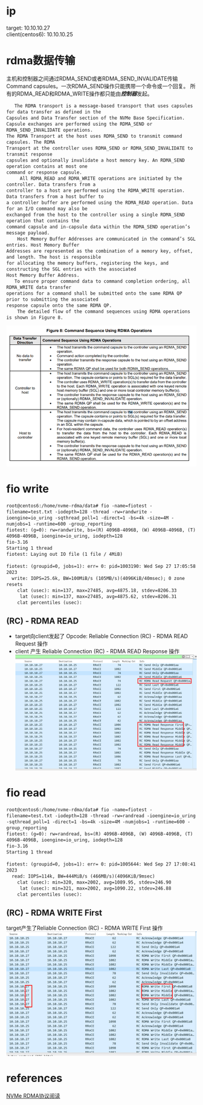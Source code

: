 
# ip

target: 10.10.10.27  
client(centos6):  10.10.10.25   

# rdma数据传输

主机和控制器之间通过RDMA_SEND或者RDMA_SEND_INVALIDATE传输Command capsules。一次RDMA_SEND操作只能携带一个命令或一个回复。
所有的RDMA_READ和RDMA_WRITE操作都只能由***控制器***发起。
``` Text
   The RDMA transport is a message-based transport that uses capsules for data transfer as defined in the
Capsules and Data Transfer section of the NVMe Base Specification.
Capsule exchanges are performed using the RDMA_SEND or RDMA_SEND_INVALIDATE operations.
The RDMA Transport at the host uses RDMA_SEND to transmit command capsules. The RDMA
Transport at the controller uses RDMA_SEND or RDMA_SEND_INVALIDATE to transmit response
capsules and optionally invalidate a host memory key. An RDMA_SEND operation contains at most one
command or response capsule.
     All RDMA_READ and RDMA_WRITE operations are initiated by the controller. Data transfers from a
controller to a host are performed using the RDMA_WRITE operation. Data transfers from a host buffer to
a controller buffer are performed using the RDMA_READ operation. Data for an I/O command may also be
exchanged from the host to the controller using a single RDMA_SEND operation that contains the
command capsule and in-capsule data within the RDMA_SEND operation’s message payload.
    Host Memory Buffer Addresses are communicated in the command’s SGL entries. Host Memory Buffer
Addresses are represented as the combination of a memory key, offset, and length. The host is responsible
for allocating the memory buffers, registering the keys, and constructing the SGL entries with the associated
Host Memory Buffer Address.
   To ensure proper command data to command completion ordering, all RDMA_WRITE data transfer
operations for a command shall be submitted onto the same RDMA QP prior to submitting the associated
response capsule onto the same RDMA QP.
    The detailed flow of the command sequences using RDMA operations is shown in Figure 8. 
```
![images](../../pic/proto1.png)
# fio write


```
root@centos6:/home/nvme-rdma/data# fio -name=fiotest -filename=test.txt -iodepth=128 -thread -rw=randwrite -ioengine=io_uring -sqthread_poll=1 -direct=1 -bs=4k -size=4M -numjobs=1 -runtime=600 -group_reporting
fiotest: (g=0): rw=randwrite, bs=(R) 4096B-4096B, (W) 4096B-4096B, (T) 4096B-4096B, ioengine=io_uring, iodepth=128
fio-3.16
Starting 1 thread
fiotest: Laying out IO file (1 file / 4MiB)

fiotest: (groupid=0, jobs=1): err= 0: pid=1003190: Wed Sep 27 17:05:58 2023
  write: IOPS=25.6k, BW=100MiB/s (105MB/s)(4096KiB/40msec); 0 zone resets
    clat (usec): min=137, max=27485, avg=4875.18, stdev=8206.33
     lat (usec): min=137, max=27485, avg=4875.62, stdev=8206.31
    clat percentiles (usec):
```

## (RC) - RDMA READ
+ target向client发起了 Opcode: Reliable Connection (RC) - RDMA READ Request 操作   
+ client 产生 Reliable Connection (RC) - RDMA READ Response 操作   
![images](../../pic/fio-write1.png)

# fio read
```
root@centos6:/home/nvme-rdma/data# fio -name=fiotest -filename=test.txt -iodepth=128 -thread -rw=randread -ioengine=io_uring -sqthread_poll=1 -direct=1 -bs=4k -size=4M -numjobs=1 -runtime=600 -group_reporting
fiotest: (g=0): rw=randread, bs=(R) 4096B-4096B, (W) 4096B-4096B, (T) 4096B-4096B, ioengine=io_uring, iodepth=128
fio-3.16
Starting 1 thread

fiotest: (groupid=0, jobs=1): err= 0: pid=1005644: Wed Sep 27 17:08:41 2023
  read: IOPS=114k, BW=444MiB/s (466MB/s)(4096KiB/9msec)
    clat (usec): min=320, max=2002, avg=1089.95, stdev=246.90
     lat (usec): min=321, max=2002, avg=1090.22, stdev=246.88
    clat percentiles (usec):
```
## (RC) - RDMA WRITE First 
target产生了Reliable Connection (RC) - RDMA WRITE First 操作   
![images](../../pic/fio-read1.png)

# references
[NVMe RDMA协议阅读](https://blog.csdn.net/mavismavis/article/details/121743189)